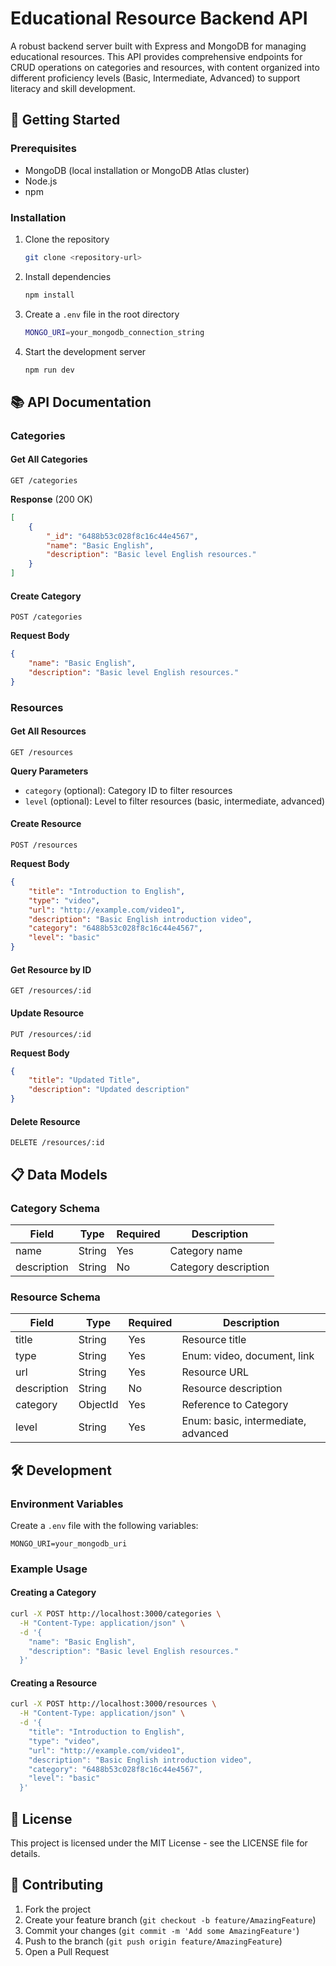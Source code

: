 # Educational Resource Backend API

A robust backend server built with Express and MongoDB for managing educational resources. This API provides comprehensive endpoints for CRUD operations on categories and resources, with content organized into different proficiency levels (Basic, Intermediate, Advanced) to support literacy and skill development.

## 🚀 Getting Started

### Prerequisites
- MongoDB (local installation or MongoDB Atlas cluster)
- Node.js
- npm

### Installation

1. Clone the repository
   ```bash
   git clone <repository-url>
   ```

2. Install dependencies
   ```bash
   npm install
   ```

3. Create a `.env` file in the root directory
   ```bash
   MONGO_URI=your_mongodb_connection_string
   ```

4. Start the development server
   ```bash
   npm run dev
   ```

## 📚 API Documentation

### Categories

#### Get All Categories
```http
GET /categories
```
**Response** (200 OK)
```json
[
    {
        "_id": "6488b53c028f8c16c44e4567",
        "name": "Basic English",
        "description": "Basic level English resources."
    }
]
```

#### Create Category
```http
POST /categories
```
**Request Body**
```json
{
    "name": "Basic English",
    "description": "Basic level English resources."
}
```

### Resources

#### Get All Resources
```http
GET /resources
```
**Query Parameters**
- `category` (optional): Category ID to filter resources
- `level` (optional): Level to filter resources (basic, intermediate, advanced)

#### Create Resource
```http
POST /resources
```
**Request Body**
```json
{
    "title": "Introduction to English",
    "type": "video",
    "url": "http://example.com/video1",
    "description": "Basic English introduction video",
    "category": "6488b53c028f8c16c44e4567",
    "level": "basic"
}
```

#### Get Resource by ID
```http
GET /resources/:id
```

#### Update Resource
```http
PUT /resources/:id
```
**Request Body**
```json
{
    "title": "Updated Title",
    "description": "Updated description"
}
```

#### Delete Resource
```http
DELETE /resources/:id
```

## 📋 Data Models

### Category Schema
| Field       | Type   | Required | Description           |
|-------------|--------|----------|-----------------------|
| name        | String | Yes      | Category name         |
| description | String | No       | Category description  |

### Resource Schema
| Field       | Type     | Required | Description                              |
|-------------|----------|----------|------------------------------------------|
| title       | String   | Yes      | Resource title                          |
| type        | String   | Yes      | Enum: video, document, link             |
| url         | String   | Yes      | Resource URL                            |
| description | String   | No       | Resource description                     |
| category    | ObjectId | Yes      | Reference to Category                    |
| level       | String   | Yes      | Enum: basic, intermediate, advanced     |

## 🛠️ Development

### Environment Variables

Create a `.env` file with the following variables:

```plaintext
MONGO_URI=your_mongodb_uri
```

### Example Usage

#### Creating a Category
```bash
curl -X POST http://localhost:3000/categories \
  -H "Content-Type: application/json" \
  -d '{
    "name": "Basic English",
    "description": "Basic level English resources."
  }'
```

#### Creating a Resource
```bash
curl -X POST http://localhost:3000/resources \
  -H "Content-Type: application/json" \
  -d '{
    "title": "Introduction to English",
    "type": "video",
    "url": "http://example.com/video1",
    "description": "Basic English introduction video",
    "category": "6488b53c028f8c16c44e4567",
    "level": "basic"
  }'
```

## 📄 License

This project is licensed under the MIT License - see the LICENSE file for details.

## 🤝 Contributing

1. Fork the project
2. Create your feature branch (`git checkout -b feature/AmazingFeature`)
3. Commit your changes (`git commit -m 'Add some AmazingFeature'`)
4. Push to the branch (`git push origin feature/AmazingFeature`)
5. Open a Pull Request